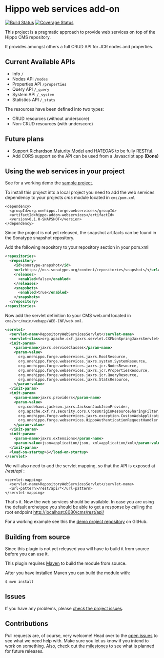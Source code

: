 # Hippo web services add-on

[![Build Status](https://travis-ci.org/jreijn/hippo-addon-webservices.png?branch=master)](https://travis-ci.org/jreijn/hippo-addon-webservices)
[![Coverage Status](https://coveralls.io/repos/jreijn/hippo-addon-webservices/badge.png?branch=master)](https://coveralls.io/r/jreijn/hippo-addon-webservices?branch=master)

This project is a pragmatic approach to provide web services on top of the Hippo CMS repository.

It provides amongst others a full CRUD API for JCR nodes and properties.

## Current Available APIs

+ Info ```/```
+ Nodes API ```/nodes```
+ Properties API ```/properties```
+ Query API ```/_query```
+ System API ```/_system```
+ Statistics API ```/_stats```

The resources have been defined into two types:

+ CRUD resources (without underscore)
+ Non-CRUD resources (with underscore)

## Future plans

+ Support [Richardson Maturity Model](http://martinfowler.com/articles/richardsonMaturityModel.html) and HATEOAS to be fully RESTful.
+ Add CORS support so the API can be used from a Javascript app __(Done)__

## Using the web services in your project

See for a working demo the [sample project](https://github.com/jreijn/hippo-addon-webservices-demo).


To install this project into a local project you need to add the web services dependency to your projects _cms_ module located in ```cms/pom.xml```

```
<dependency>
  <groupId>org.onehippo.forge.webservices</groupId>
  <artifactId>hippo-addon-webservices</artifactId>
  <version>0.1.0-SNAPSHOT</version>
</dependency>
```

Since the project is not yet released, the snapshot artifacts can be found in the Sonatype snapshot repository.

Add the following repository to your repository section in your pom.xml

``` xml
<repositories>
  <repository>
    <id>sonatype-snapshot</id>
    <url>https://oss.sonatype.org/content/repositories/snapshots/</url>
    <releases>
      <enabled>false</enabled>
    </releases>
    <snapshots>
      <enabled>true</enabled>
    </snapshots>
  </repository>
<repositories>
```

Now add the servlet definition to your CMS web.xml located in ```cms/src/main/webapp/WEB-INF/web.xml```.

``` xml
<servlet>
  <servlet-name>RepositoryWebServicesServlet</servlet-name>
  <servlet-class>org.apache.cxf.jaxrs.servlet.CXFNonSpringJaxrsServlet</servlet-class>
  <init-param>
    <param-name>jaxrs.serviceClasses</param-name>
    <param-value>
      org.onehippo.forge.webservices.jaxrs.RootResource,
      org.onehippo.forge.webservices.jaxrs.system.SystemResource,
      org.onehippo.forge.webservices.jaxrs.jcr.NodesResource,
      org.onehippo.forge.webservices.jaxrs.jcr.PropertiesResource,
      org.onehippo.forge.webservices.jaxrs.jcr.QueryResource,
      org.onehippo.forge.webservices.jaxrs.StatsResource,
    </param-value>
  </init-param>
  <init-param>
    <param-name>jaxrs.providers</param-name>
    <param-value>
      org.codehaus.jackson.jaxrs.JacksonJaxbJsonProvider,
      org.apache.cxf.rs.security.cors.CrossOriginResourceSharingFilter,
      org.onehippo.forge.webservices.jaxrs.exception.CustomWebApplicationExceptionMapper,
      org.onehippo.forge.webservices.HippoAuthenticationRequestHandler
    </param-value>
  </init-param>
  <init-param>
    <param-name>jaxrs.extensions</param-name>
    <param-value>json=application/json, xml=application/xml</param-value>
  </init-param>
  <load-on-startup>6</load-on-startup>
</servlet>
```

We will also need to add the servlet mapping, so that the API is exposed at _/rest/api_ :


```
<servlet-mapping>
  <servlet-name>RepositoryWebServicesServlet</servlet-name>
  <url-pattern>/rest/api/*</url-pattern>
</servlet-mapping>
```

That's it. Now the web services should be available. In case you are using the default archetype you should be able to get
a response by calling the root endpoint [http://localhost:8080/cms/rest/api/](http://localhost:8080/cms/rest/api/)

For a working example see this the [demo project repository](https://github.com/jreijn/hippo-addon-webservices-demo) on GitHub.

## <a name="source"></a>Building from source

Since this plugin is not yet released you will have to build it from source before you can use it.

This plugin requires [Maven](http://maven.apache.org) to build the module from source.

After you have installed Maven you can build the module with:

```
$ mvn install
```


## Issues

If you have any problems, please [check the project issues](https://github.com/jreijn/hippo-addon-webservices/issues).

## Contributions

Pull requests are, of course, very welcome! Head over to the [open issues](https://github.com/jreijn/hippo-addon-webservices/issues) to see what we need help with. Make sure you let us know if you intend to work on something. Also, check out the [milestones](https://github.com/jreijn/hippo-addon-webservices/issues/milestones) to see what is planned for future releases.
